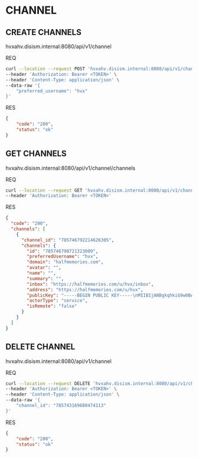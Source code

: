 # CHANNEL

## CREATE CHANNELS
hvxahv.disism.internal:8080/api/v1/channel

REQ
```bash
curl --location --request POST 'hvxahv.disism.internal:8080/api/v1/channel' \
--header 'Authorization: Bearer <TOKEN>' \
--header 'Content-Type: application/json' \
--data-raw '{
    "preferred_username": "hvx"
}'
```
RES
```json
{
    "code": "200",
    "status": "ok"
}
```

## GET CHANNELS
hvxahv.disism.internal:8080/api/v1/channel/channels

REQ
```bash
curl --location --request GET 'hvxahv.disism.internal:8080/api/v1/channel/channels' \
--header 'Authorization: Bearer <TOKEN>'
```
RES
```json
{
  "code": "200",
  "channels": [
    {
      "channel_id": "785746792214626305",
      "channels": {
        "id": "785746790721323009",
        "preferredUsername": "hvx",
        "domain": "halfmemories.com",
        "avatar": "",
        "name": "",
        "summary": "",
        "inbox": "https://halfmemories.com/u/hvx/inbox",
        "address": "https://halfmemories.com/u/hvx",
        "publicKey": "-----BEGIN PUBLIC KEY-----\nMIIBIjANBgkqhkiG9w0BAQEFAAOCAQ8AMIIBCgKCAQEAu5nqv6DxtvuqB48Wi/hp\nl62KSY4Ma4h0ARQ/XhZzYnqCuLl372fM+/RLWHcD21Ji+QDwjo6lg6tgf/oN1H8f\na+z0HVG848B/eZl5wxcmyGxbdS77ju48pFW/ERFsOJGAhx3oM3++2rxgLYYw9l2y\n4EQwAk/OXSOPmFDe0/4w8ghLhuKzpA8cvSmV5K5ebnajWJTpH0sO7hYoDlK/Morp\nHKKxTc963dzDPBY3pPYN8h+g0h9MzIortK3FB02Qqd64mmWguPWvD848K+xvD9Ah\n2hOosoqAA1e/CA9LK2AZf9P+lrRPnqb46tM18CyVIoRI8ez1CbeZ+gnRfscIOGiU\niwIDAQAB\n-----END PUBLIC KEY-----\n",
        "actorType": "service",
        "isRemote": "false"
      }
    }
  ]
}
```

## DELETE CHANNEL
hvxahv.disism.internal:8080/api/v1/channel

REQ
```bash
curl --location --request DELETE 'hvxahv.disism.internal:8080/api/v1/channel' \
--header 'Authorization: Bearer <TOKEN>' \
--header 'Content-Type: application/json' \
--data-raw '{
    "channel_id": "785743169680474113"
}'
```
RES
```json
{
    "code": "200",
    "status": "ok"
}
```